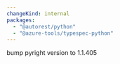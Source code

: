 ```yaml
---
changeKind: internal
packages:
  - "@autorest/python"
  - "@azure-tools/typespec-python"
---
```


bump pyright version to 1.1.405